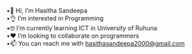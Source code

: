 •🙋 Hi, I’m Hasitha Sandeepa<br>
•👌 I’m interested in Programming<br>
•🤓 I’m currently learning ICT in University of Ruhuna<br>
•❤️ I’m looking to collaborate on programmers<br>
•📫 You can reach me with hasithasandeepa2000@gmail.com
